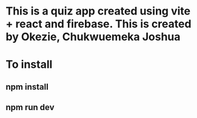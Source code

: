 # This is a quiz app created using vite + react and firebase. This is created by Okezie, Chukwuemeka Joshua

# To install

## npm install

## npm run dev
